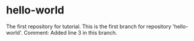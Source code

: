 # hello-world
The first repository for tutorial.
This is the first branch for repository 'hello-world'.
Comment: Added line 3 in this branch.
